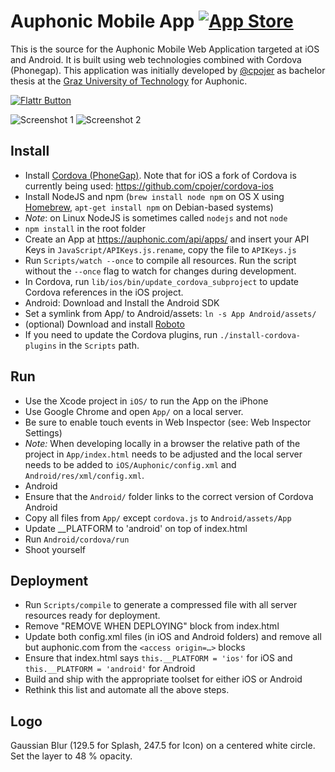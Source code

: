Auphonic Mobile App [![App Store](https://auphonic.com/static/images/app-store.png)](https://itunes.apple.com/app/auphonic/id575204274?mt=8)
===================

This is the source for the Auphonic Mobile Web Application targeted at iOS and Android. It is built using web technologies combined with Cordova (Phonegap).
This application was initially developed by [@cpojer](http://cpojer.net) as bachelor thesis at the [Graz University of Technology](http://tugraz.at/) for Auphonic.

[![Flattr Button](http://api.flattr.com/button/button-static-50x60.png "Flattr This!")](https://flattr.com/thing/1035105/Auphonic-Mobile-App "Auphonic-Mobile-App")

![Screenshot 1](http://dl.dropbox.com/u/1928164/App1.jpg)
![Screenshot 2](http://dl.dropbox.com/u/1928164/App2.jpg)

Install
-------

* Install [Cordova (PhoneGap)](http://phonegap.com/). Note that for iOS a fork of Cordova is currently being used: https://github.com/cpojer/cordova-ios
* Install NodeJS and npm (`brew install node npm` on OS X using [Homebrew](http://mxcl.github.com/homebrew/), `apt-get install npm` on Debian-based systems)
* *Note*: on Linux NodeJS is sometimes called `nodejs` and not `node`
* `npm install` in the root folder
* Create an App at https://auphonic.com/api/apps/ and insert your API Keys in `JavaScript/APIKeys.js.rename`, copy the file to `APIKeys.js`
* Run `Scripts/watch --once` to compile all resources. Run the script without the `--once` flag to watch for changes during development.
* In Cordova, run `lib/ios/bin/update_cordova_subproject` to update Cordova references in the iOS project.
* Android: Download and Install the Android SDK
 * Set a symlink from App/ to Android/assets: `ln -s App Android/assets/`
* (optional) Download and install [Roboto](http://developer.android.com/design/style/typography.html)
* If you need to update the Cordova plugins, run `./install-cordova-plugins` in the `Scripts` path.

Run
---

* Use the Xcode project in `iOS/` to run the App on the iPhone
* Use Google Chrome and open `App/` on a local server.
 * Be sure to enable touch events in Web Inspector (see: Web Inspector Settings)
 * *Note:* When developing locally in a browser the relative path of the project in `App/index.html` needs to be adjusted and the local server needs to be added to `iOS/Auphonic/config.xml` and `Android/res/xml/config.xml`.
* Android
 * Ensure that the `Android/` folder links to the correct version of Cordova Android
 * Copy all files from `App/` except `cordova.js` to `Android/assets/App`
  * Update __PLATFORM to 'android' on top of index.html
 * Run `Android/cordova/run`
 * Shoot yourself

Deployment
----------

* Run `Scripts/compile` to generate a compressed file with all server resources ready for deployment.
* Remove "REMOVE WHEN DEPLOYING" block from index.html
* Update both config.xml files (in iOS and Android folders) and remove all but auphonic.com from the `<access origin=…>` blocks
* Ensure that index.html says `this.__PLATFORM = 'ios'` for iOS and `this.__PLATFORM = 'android'` for Android
* Build and ship with the appropriate toolset for either iOS or Android
* Rethink this list and automate all the above steps.

Logo
----

Gaussian Blur (129.5 for Splash, 247.5 for Icon) on a centered white circle. Set the layer to 48 % opacity.
